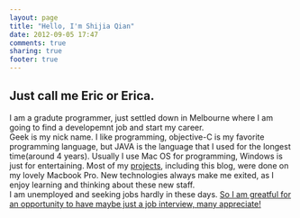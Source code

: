 ```yaml
---
layout: page
title: "Hello, I'm Shijia Qian"
date: 2012-09-05 17:47
comments: true
sharing: true
footer: true
---
```

## Just call me Eric or Erica.
I am a gradute programmer, just settled down in Melbourne where I am going to find a developemnt job and start my career.<br>
Geek is my nick name. I like programming, objective-C is my favorite programming language, but JAVA is the language that I used for the longest time(around 4 years). Usually I use Mac OS for programming, Windows is just for entertaining. Most of my [projects](http://github.com/qianshijia), including this blog, were done on my lovely Macbook Pro. New technologies always make me exited, as I enjoy learning and thinking about these new staff.<br>
I am unemployed and seeking jobs hardly in these days. [So I am greatful for an opportunity to have maybe just a job interview, many appreciate!](mailto:qian.shijia@gmail.com)
